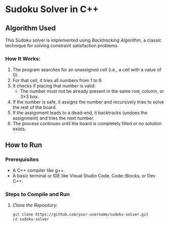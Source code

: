 # Sudoku Solver in C++

##  Algorithm Used

This Sudoku solver is implemented using *Backtracking Algorithm*, a classic technique for solving constraint satisfaction problems.

### How It Works:

1. The program searches for an unassigned cell (i.e., a cell with a value of 0).
2. For that cell, it tries all numbers from 1 to 9.
3. It checks if placing that number is valid:
   - The number must not be already present in the same row, column, or 3×3 box.
4. If the number is safe, it assigns the number and recursively tries to solve the rest of the board.
5. If the assignment leads to a dead-end, it backtracks (undoes the assignment) and tries the next number.
6. The process continues until the board is completely filled or no solution exists.

##  How to Run

###  Prerequisites

- A C++ compiler like g++.
- A basic terminal or IDE like Visual Studio Code, Code::Blocks, or Dev C++.

###  Steps to Compile and Run

1. *Clone the Repository*:
   ```bash
   git clone https://github.com/your-username/sudoku-solver.git
   cd sudoku-solver
